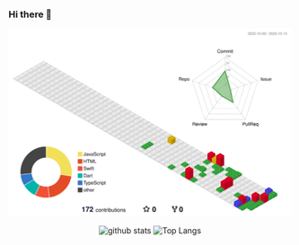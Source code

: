 ### Hi there 👋

![](./profile-3d-contrib/profile-gitblock.svg)


<p align="center"> 
  <img alt="github stats" height="180px" src="https://github-readme-stats.vercel.app/api?username=shino-shino&theme=cobalt&show_icons=true&include_all_commits=true&hide_rank=true" />
  <img alt="Top Langs" height="180px" src="https://github-readme-stats.vercel.app/api/top-langs/?username=shino-shino&layout=compact&show_icons=true&theme=cobalt" />
</p>

<!-- [![shino-shino's GitHub stats](https://github-readme-stats.vercel.app/api?username=shino-shino)](https://github.com/shino-shino/github-readme-stats)
[![Top Langs](https://github-readme-stats.vercel.app/api/top-langs/?username=shino-shino&layout=compact)](https://github.com/shino-shino/github-readme-stats) -->

<!-- [![](https://raw.githubusercontent.com/shino-shino/shino-shino/main/profile-summary-card-output/swift/0-profile-details.svg)](https://github.com/vn7n24fzkq/github-profile-summary-cards)
[![](https://raw.githubusercontent.com/shino-shino/shino-shino/main/profile-summary-card-output/swift/1-repos-per-language.svg)](https://github.com/vn7n24fzkq/github-profile-summary-cards) [![](https://raw.githubusercontent.com/shino-shino/shino-shino/main/profile-summary-card-output/swift/2-most-commit-language.svg)](https://github.com/vn7n24fzkq/github-profile-summary-cards)
[![](https://raw.githubusercontent.com/shino-shino/shino-shino/main/profile-summary-card-output/swift/3-stats.svg)](https://github.com/vn7n24fzkq/github-profile-summary-cards) [![](https://raw.githubusercontent.com/shino-shino/shino-shino/main/profile-summary-card-output/swift/4-productive-time.svg)](https://github.com/vn7n24fzkq/github-profile-summary-cards) -->


<!--
**shino-shino/shino-shino** is a ✨ _special_ ✨ repository because its `README.md` (this file) appears on your GitHub profile.

Here are some ideas to get you started:

- 🔭 I’m currently working on ...
- 🌱 I’m currently learning ...
- 👯 I’m looking to collaborate on ...
- 🤔 I’m looking for help with ...
- 💬 Ask me about ...
- 📫 How to reach me: ...
- 😄 Pronouns: ...
- ⚡ Fun fact: ...
-->
